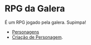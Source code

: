 <!-- TITLE: RPG da Galera - Home -->
<!-- SUBTITLE: Onde sabe-se do que há de saber sobre o RPG da Galera. -->

# RPG da Galera

É um RPG jogado pela galera. Supimpa!

* [Personagens](personagens)
* [Criação de Personagem](criacao-de-personagem).